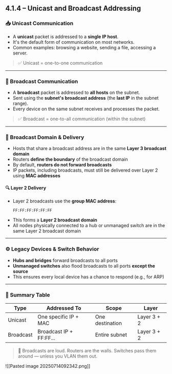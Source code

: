 ## 4.1.4 – Unicast and Broadcast Addressing

### 📥 Unicast Communication

- A **unicast** packet is addressed to a **single IP host**.
- It's the default form of communication on most networks.
- Common examples: browsing a website, sending a file, accessing a server.

> ✅ Unicast = one-to-one communication

---

### 📢 Broadcast Communication

- A **broadcast** packet is addressed to **all hosts** on the subnet.
- Sent using the **subnet's broadcast address** (the **last IP** in the subnet range).
- Every device on the same subnet receives and processes the packet.

> ✅ Broadcast = one-to-all communication (within the subnet)

---

### 🧠 Broadcast Domain & Delivery

- Hosts that share a broadcast address are in the same **Layer 3 broadcast domain**
- Routers **define the boundary** of the broadcast domain
- By default, **routers do not forward broadcasts**
- IP packets, including broadcasts, must still be delivered over Layer 2 using **MAC addresses**

#### 🔍 Layer 2 Delivery

- Layer 2 broadcasts use the **group MAC address**:
  ```
  FF:FF:FF:FF:FF:FF
  ```
- This forms a **Layer 2 broadcast domain**
- All nodes physically connected to a hub or unmanaged switch are in the same Layer 2 broadcast domain

---

### ⚙️ Legacy Devices & Switch Behavior

- **Hubs and bridges** forward broadcasts to all ports
- **Unmanaged switches** also flood broadcasts to all ports **except the source**
- This ensures every local device has a chance to respond (e.g., for ARP)

---

### 🧱 Summary Table

| Type      | Addressed To             | Scope                  | Layer      |
|-----------|---------------------------|-------------------------|------------|
| Unicast   | One specific IP + MAC     | One destination         | Layer 3 + 2|
| Broadcast | Broadcast IP + FF:FF...   | Entire subnet           | Layer 3 + 2|

> 🧠 Broadcasts are loud. Routers are the walls. Switches pass them around — unless you VLAN them out.

![[Pasted image 20250714092342.png]]